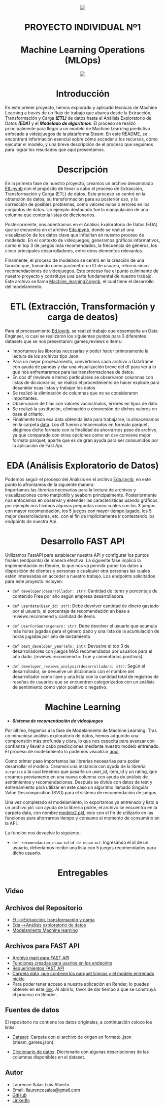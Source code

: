 <p align=center><img src=https://d31uz8lwfmyn8g.cloudfront.net/Assets/logo-henry-white-lg.png><p>

# <h1 align=center> **PROYECTO INDIVIDUAL Nº1** </h1>

# <h1 align=center>**Machine Learning Operations (MLOps)**</h1>

<p align="center">
<p align=center><img src=https://iasolver.es/wp-content/uploads/2021/05/mlops-768x338.png><p>
</p>



# <h1 align=center> **Introducción** </h1>
En este primer proyecto, hemos explorado y aplicado técnicas de Machine Learning a través de un flujo de trabajo que abarca desde la Extracción, Transformación y Carga ***(ETL)*** de datos hasta el Análisis Exploratorio de Datos ***(EDA)*** y el ***Modelado de algoritmos***.
El proceso se realizó principalmente para llegar a un modelo de Machine Learning predictivo enfocado a videjojuegos de la plataforma Steam.
En este README, se encontrará información esencial sobre cómo acceder a los recursos, cómo ejecutar el modelo, y una breve descripción de el proceso que seguimos para lograr los resultados que aquí presentamos. 


# <h1 align=center> **Descripción** </h1>


En la primera fase de nuestro proyecto, creamos un archivo denominado [Etl.ipynb](/Etl.ipynb) con el propósito de llevar a cabo el proceso de Extracción, Transformación y Carga (ETL) de datos. Este proceso se centró en la obtención de datos, su transformación para su posterior uso, y la corrección de posibles problemas, como valores nulos o errores en los conjuntos de datos. Un ejemplo destacado fue la manipulación de una columna que contenía listas de diccionarios.

Posteriormente, nos adentramos en el Análisis Exploratorio de Datos (EDA) que se encuentra en el archivo [Eda.ipynb](/Eda.ipynb), donde se realizó una visualización de los datos clave que influirían en nuestro proceso de modelado. En el contexto de videojuegos, generamos gráficos informativos, como el top 3 de juegos más recomendados, la frecuencia de géneros, los cinco principales desarrolladores, entre otros elementos relevantes.

Finalmente, el proceso de modelado se centró en la creación de una función que, tomando como parámetro un ID de usuario, retornó cinco recomendaciones de videojuegos. Este proceso fue el punto culminante de nuestro proyecto y constituye una parte fundamental de nuestro trabajo. Este archivo se llama [Machine_learning2.ipynb](/Machine_learning2.ipynb), el cual tiene el desarrollo del modelamiento.



# <h1 align=center> **ETL (Extracción, Transformación y carga de deatos)** </h1>

Para el procesamiento [Etl.ipynb](/Etl.ipynb), se realizó trabajo que desempeña un Data Engineer, lo cual se realizaron los siguientes puntos para 3 diferentes datasets que se nos presentaron: games,reviews e items:

* Importamos las librerías necesarias y poder hacer primeramente la lectura de los archivos tipo Json.
* Para un mejor procesamiento, convertimos cada archivo a Dataframe con ayuda de pandas y dar una visualización breve del df para ver a lo que nos enfrentaremos para las transformaciones de datos.
* En dos df (reviews e items) particulares se observaron columnas con listas de diccionarios, se realizó el procedimiento de hacer explode para desanidar esas listas y trabajar los datos.
* Se realizó la eliminación de columnas que no se consideraron importantes.
* Observacion de filas con valores vacíos/nulos, errores en tipos de dato.
* Se realizó la sustitución, eliminación o conversión de dichos valores en base al criterio.
* Finalmente toda esa data obtenida lista para trabajarse, la almacenamos en la carpeta [data](/data). Los df fueron almacenados en formato parquet, elegimos dicho formato con la finalidad de ahorrarnos peso de archivo, ya que comparado con otras opciones como en csv conviene mejor formato parquet, aparte que es de gran ayuda para ser consumidos por la aplicación de Fast Api.




# <h1 align=center> **EDA (Análisis Exploratorio de Datos)** </h1>

Podemos seguir el proceso del Análisis en el archivo [Eda.ipynb](/Eda.ipynb), en este punto lo afrontamos de la siguiente manera:<br>
Importamos las librerías necesarias para la lectura de archivos y visualizaciones como matplotlib y seaborn principalmente. Posteriormente nos enfocamos en observar y entender las características usando gráficos, por ejemplo nos hicimos algunas preguntas como cuáles son los 3 juegos con mayor recomendación, los 5 juegos con mayor tiempo jugado, los 5 mejor desarrolladores, etc. con el fin de implícitamente ir contestando los endpoints de nuestra Api.


# <h1 align=center> **Desarrollo FAST API** </h1>
Utilizamos FastAPI para establecer nuestra API y configurar los puntos finales (endpoints) de manera efectiva. La siguiente fase implicó la implementación en Render, lo que nos va permitir poner los datos a disposición de clientes y personas o cualquier otra personas las cuales estén interesadas en acceder a nuestro trabajo. Los endpoints solicitados para este proyecto incluyen:

- `def developer(desarrollador: str)`: Cantidad de items y porcentaje de contenido Free por año según empresa desarrolladora.

- `def userdata(User_id: str)`: Debe devolver cantidad de dinero gastado por el usuario, el porcentaje de recomendación en base a reviews.recommend y cantidad de items.

- `def UserForGenre(genero: str)`: Debe devolver el usuario que acumula más horas jugadas para el género dado y una lista de la acumulación de horas jugadas por año de lanzamiento.

- `def best_developer_year(año: int)`: Devuelve el top 3 de desarrolladores con juegos MÁS recomendados por usuarios para el año dado. (reviews.recommend = True y comentarios positivos).

- `def developer_reviews_analysis(desarrolladora: str)`: Según el desarrollador, se devuelve un diccionario con el nombre del desarrollador como llave y una lista con la cantidad total de registros de reseñas de usuarios que se encuentren categorizados con un análisis de sentimiento como valor positivo o negativo.




# <h1 align=center> **Machine Learning** </h1>

- ***Sistema de recomendación de videojuegos***

Por último, llegamos a la fase de Modelamiento de Machine Learning. Tras un minucioso análisis exploratorio de datos, hemos adquirido una comprensión más profunda y clara, lo que nos capacita para avanzar con confianza y llevar a cabo predicciones mediante nuestro modelo entrenado. El proceso de modelamiento lo podemos visualizar [aquí](/Machine_learning2.ipynb).

Como primer paso importamos las librerías necesarias para poder desarrollar el modelo. Creamos una instancia con ayuda de la librería `surprise` a la cual tenemos que pasarle un user_id, item_id y un rating, que creamos previamente en una nueva columna con ayuda de análisis de sentimientos y recomendaciones. Después se divide con datos de test y entrenamiento para utilizar en este caso un algoritmo llamado Singular Value Descomposition (SVD) para el sistema de recomendación de juegos.

Una vez completado el modelamiento, lo exportamos ya entrenado y listo a un archivo `pkl` con ayuda de la libreria pickle, el archivo se encuentra en la carpeta data, con nombre [modelo2.pkl](/modelo2.pkl), esto con el fin de utilizarlo en las funciones para ahorrarnos tiempo y consumo al momento de consumirlo en la API.

La función nos devuelve lo siguiente:
- `def recomendacion_usuario(id de usuario)`: Ingresando el id de un usuario, deberíamos recibir una lista con 5 juegos recomendados para dicho usuario.


# <h1 align=center> **Entregables** </h1>

## Video

## Archivos del Repositorio
- [Etl-->Extracción, transformación y carga](/Etl.ipynb)
- [Eda-->Análisis exploratorio de datos](/Eda.ipynb)
- [Modelamiento Machine learning](/Machine_learning2.ipynb)

## Archivos para FAST API
- [Archivo main para FAST API](/main.py)
- [Funciones creadas para usarlos en los endpoints](/funciones.py)
- [Requerimientos FAST API ](/requirements.txt)
- [Carpeta data, que contiene los parquet limpios y el modelo entrenado pickle](/data)
- Para poder tener acceso a nuestra aplicación en Render, lo puedes obtener en este [link](https://proyecto-integrador-r58v.onrender.com/docs). Al abrirlo, favor de dar tiempo a que se construya el proceso en Render.

## Fuentes de datos
El repositorio no contiene los datos originales, a continuación coloco los links:

- [Dataset](https://drive.google.com/drive/folders/1HqBG2-sUkz_R3h1dZU5F2uAzpRn7BSpj): Carpeta con el archivo de origen en formato .json (steam_games.json).

- [Diccionario de datos](https://docs.google.com/spreadsheets/d/1-t9HLzLHIGXvliq56UE_gMaWBVTPfrlTf2D9uAtLGrk/edit#gid=0): Diccionario con algunas descripciones de las columnas disponibles en el dataset.

## Autor
- Laurence Salas Luis Alberto
- Email: llaurencesalas@gmail.com
- [GitHub](https://github.com/LuisLaurence23)
- [LinkedIn](https://www.linkedin.com/in/luis-alberto-laurence-salas-036a32187/)
